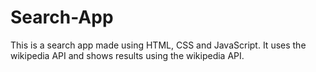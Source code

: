# Search-App
This is a search app made using HTML, CSS and JavaScript. It uses the wikipedia API and shows results using the wikipedia API.
